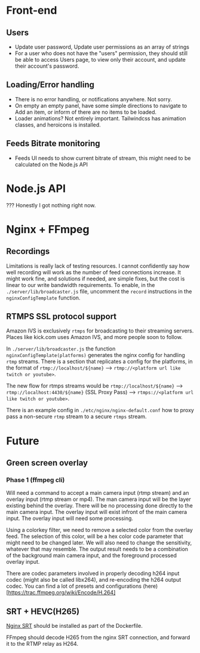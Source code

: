 # Front-end

## Users
- Update user password, Update user permissions as an array of strings
- For a user who does not have the "users" permission, they should still be able to access Users page, to view only their account, and update their account's password.

## Loading/Error handling

- There is no error handling, or notifications anywhere. Not sorry.
- On empty an empty panel, have some simple directions to navigate to Add an item, or inform of there are no items to be loaded.
- Loader animations? Not entirely important. Tailwindcss has animation classes, and heroicons is installed.

## Feeds Bitrate monitoring

- Feeds UI needs to show current bitrate of stream, this might need to be calculated on the Node.js API

# Node.js API

??? Honestly I got nothing right now.

# Nginx + FFmpeg

## Recordings

Limitations is really lack of testing resources. I cannot confidently say how well recording will work as the number of feed connections increase. It might work fine, and solutions if needed, are simple fixes, but the cost is linear to our write bandwidth requirements. To enable, in the `./server/lib/broadcaster.js` file, uncomment the `record` instructions in the `nginxConfigTemplate` function.

## RTMPS SSL protocol support

Amazon IVS is exclusively `rtmps` for broadcasting to their streaming servers. Places like kick.com uses Amazon IVS, and more people soon to follow.

In `./server/lib/broadcaster.js` the function `nginxConfigTemplate(platforms)` generates the nginx config for handling `rtmp` streams. There is a section that replicates a config for the platforms, in the format of `rtmp://localhost/${name}` --> `rtmp://<platform url like twitch or youtube>`.

The new flow for rtmps streams would be `rtmp://localhost/${name}` --> `rtmp://localhost:4430/${name}` (SSL Proxy Pass) --> `rtmps://<platform url like twitch or youtube>`.

There is an example config in `./etc/nginx/nginx-default.conf` how to proxy pass a non-secure `rtmp` stream to a secure `rtmps` stream.
  
# Future

## Green screen overlay

### Phase 1 (ffmpeg cli)

Will need a command to accept a main camera input (rtmp stream) and an overlay input (rtmp stream or mp4). The man camera input will be the layer existing behind the overlay. There will be no processing done directly to the main camera input. The overlay input will exist infront of the main camera input. The overlay input will need some processing.

Using a colorkey filter, we need to remove a selected color from the overlay feed. The selection of this color, will be a hex color code parameter that might need to be changed later. We will also need to change the sensitivity, whatever that may resemble. The output result needs to be a combination of the background main camera input, and the foreground processed overlay input.

There are codec parameters involved in properly decoding h264 input codec (might also be called libx264), and re-encoding the h264 output codec. You can find a lot of presets and configurations (here)[https://trac.ffmpeg.org/wiki/Encode/H.264]

## SRT + HEVC(H265)

[Nginx SRT](https://github.com/kaltura/nginx-srt-module) should be installed as part of the Dockerfile.

FFmpeg should decode H265 from the nginx SRT connection, and forward it to the RTMP relay as H264.